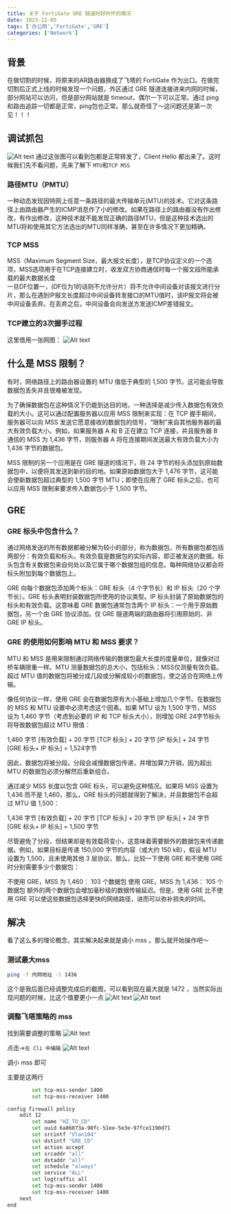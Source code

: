 ```yaml
---
title: 关于 FortiGate GRE 隧道时好时坏的情况
date: 2023-12-05
tags: ['办公网','FortiGate','GRE']  
categories: ['Network']
---
```


## 背景

在做切割的时候，将原来的AR路由器换成了飞塔的 FortiGate 作为出口。在做完切割后正式上线的时候发现一个问题，外区通过 GRE 隧道连接进来内网的时候，部分网站可以访问，但是部分网站就是 timeout，偶尔一下可以正常。通过 ping 和路由追踪一切都是正常，ping包也正常。那么就奇怪了～这问题还是第一次见！！！

## 调试抓包

![Alt text](image.png)
通过这张图可以看到包都是正常转发了，Client Hello 都出来了。这时候我们先不看问题，先来了解下 `MTU`和`TCP MSS`

### 路径MTU（PMTU）

一种动态发现因特网上任意一条路径的最大传输单元(MTU)的技术。它对这条路径上由路由器产生的ICMP消息作了小的修改。如果在路径上的路由器没有作出修改，有作出修改，这种技术就不能发现正确的路径MTU，但是这种技术选出的MTU将和使用其它方法选出的MTU同样准确，甚至在许多情况下更加精确。

### TCP MSS

MSS（Maximum Segment Size，最大报文长度），是TCP协议定义的一个选项，MSS选项用于在TCP连接建立时，收发双方协商通信时每一个报文段所能承载的最大数据长度  
一旦DF位置一，(DF位为1的话则不允许分片）将不允许中间设备对该报文进行分片，那么在遇到IP报文长度超过中间设备转发接口的MTU值时，该IP报文将会被中间设备丢弃。在丢弃之后，中间设备会向发送方发送ICMP差错报文。

### TCP建立的3次握手过程

这里借用一张网图：
![Alt text](image-1.png)

## 什么是 MSS 限制？

有时，网络路径上的路由器设置的 MTU 值低于典型的 1,500 字节。这可能会导致数据包丢失并且很难被发现。

为了确保数据包在这种情况下仍能到达目的地，一种选择是减少传入数据包有效负载的大小。这可以通过配置服务器以应用 MSS 限制来实现：在 TCP 握手期间，服务器可以向 MSS 发送它愿意接收的数据包的信号，“限制”来自其他服务器的最大有效负载大小。例如，如果服务器 A 和 B 正在建立 TCP 连接，并且服务器 B 通信的 MSS 为 1,436 字节，则服务器 A 将在连接期间发送最大有效负载大小为 1,436 字节的数据包。

MSS 限制的另一个应用是在 GRE 隧道的情况下，将 24 字节的标头添加到原始数据包中，以便将其发送到新的目的地。如果原始数据包大于 1,476 字节，这可能会使新数据包超过典型的 1,500 字节 MTU；即使在应用了 GRE 标头之后，也可以应用 MSS 限制来要求传入数据包小于 1,500 字节。

## GRE

### GRE 标头中包含什么？

通过网络发送的所有数据都被分解为较小的部分，称为数据包，所有数据包都包括两部分：有效负载和标头。有效负载是数据包的实际内容，即正被发送的数据。标头包含有关数据包来自何处以及它属于哪个数据包组的信息。每种网络协议都会将标头附加到每个数据包上。

GRE 向每个数据包添加两个标头：GRE 标头（4 个字节长）和 IP 标头（20 个字节长）。GRE 标头表明封装数据包所使用的协议类型。IP 标头封装了原始数据包的标头和有效负载。这意味着 GRE 数据包通常包含两个 IP 标头：一个用于原始数据包，另一个由 GRE 协议添加。仅 GRE 隧道两端的路由器将引用原始的、非 GRE IP 标头。

### GRE 的使用如何影响 MTU 和 MSS 要求？

MTU 和 MSS 是用来限制通过网络传输的数据包最大长度的度量单位，就像对过桥车辆限重一样。MTU 测量数据包的总大小，包括标头；MSS仅测量有效负载。超过 MTU 值的数据包将被分成几段或分解成较小的数据包，使之适合在网络上传输。

像任何协议一样，使用 GRE 会在数据包原有大小基础上增加几个字节。在数据包的 MSS 和 MTU 设置中必须考虑这个因素。如果 MTU 设为 1,500 字节，MSS 设为 1,460 字节（考虑到必要的 IP 和 TCP 标头大小），则增加 GRE 24字节标头将导致数据包超过 MTU 限值：

1,460 字节 [有效负载] + 20 字节 [TCP 标头] + 20 字节 [IP 标头] + 24 字节 [GRE 标头+ IP 标头] = 1,524字节

因此，数据包将被分段。分段会减慢数据包传递，并增加算力开销，因为超出 MTU 的数据包必须分解然后重新组合。

通过减少 MSS 长度以包含 GRE 标头，可以避免这种情况。如果将 MSS 设置为 1,436 而不是 1,460，那么，GRE 标头的问题就得到了解决，并且数据包不会超过 MTU 值 1,500：

1,436 字节 [有效负载] + 20 字节 [TCP 标头] + 20 字节 [IP 标头] + 24 字节 [GRE 标头+ IP 标头] = 1,500 字节

尽管避免了分段，但结果却是有效载荷变小，这意味着需要额外的数据包来传递数据。例如，如果目标是传递 150,000 字节的内容（或大约 150 kB），假设 MTU 设置为 1,500，且未使用其他 3 层协议，那么，比较一下使用 GRE 和不使用 GRE 时分别需要多少个数据包：

不使用 GRE，MSS 为 1,460： 103 个数据包
使用 GRE，MSS 为 1,436： 105 个数据包
额外的两个数据包会增加毫秒级的数据传输延迟。但是，使用 GRE 比不使用 GRE 可以使这些数据包选择更快的网络路径，进而可以弥补损失的时间。

## 解决

看了这么多的理论概念，其实解决起来就是调小 mss 。那么就开始操作吧～

### 测试最大mss

```bash
ping -f 内网地址 -l 1436
```

这个是我后面已经调整完成后的截图，可以看到现在最大就是 1472 ，当然实际出现问题的时候，比这个值要更小一点
![Alt text](%E4%BC%81%E4%B8%9A%E5%BE%AE%E4%BF%A1%E6%88%AA%E5%9B%BE_17017500665393.png)
![Alt text](%E4%BC%81%E4%B8%9A%E5%BE%AE%E4%BF%A1%E6%88%AA%E5%9B%BE_17017500511358.png)

### 调整飞塔策略的 mss

找到需要调整的策略
![Alt text](image-2.png)

点击->`在 Cli 中编辑`
![Alt text](image-3.png)

调小 mss 即可

主要是这两行

```bash
        set tcp-mss-sender 1400
        set tcp-mss-receiver 1400
```

```bash
config firewall policy
    edit 12
        set name "HZ_TO_CD"
        set uuid 6a86073a-90fc-51ee-5e3e-97fce1190d71
        set srcintf "Vlan104"
        set dstintf "GRE_CD"
        set action accept
        set srcaddr "all"
        set dstaddr "all"
        set schedule "always"
        set service "ALL"
        set logtraffic all
        set tcp-mss-sender 1400
        set tcp-mss-receiver 1400
    next
end
```
